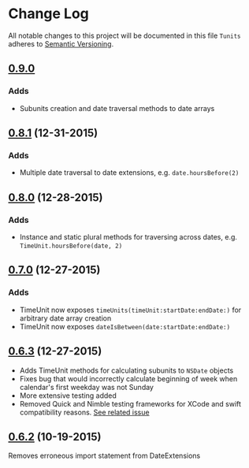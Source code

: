 # Change Log
All notable changes to this project will be documented in this file
`Tunits` adheres to [Semantic Versioning](http://semver.org/).

## [0.9.0](https://github.com/spitzgoby/Tunits/releases/tag/0.9.0)
### Adds
+ Subunits creation and date traversal methods to date arrays

## [0.8.1](https://github.com/spitzgoby/Tunits/releases/tag/0.8.1) (12-31-2015)
### Adds
+ Multiple date traversal to date extensions, e.g. `date.hoursBefore(2)`

## [0.8.0](https://github.com/spitzgoby/Tunits/releases/tag/0.8.0) (12-28-2015)
### Adds
+ Instance and static plural methods for traversing across dates, e.g. 
  `TimeUnit.hoursBefore(date, 2)` 

## [0.7.0](https://github.com/spitzgoby/Tunits/releases/tag/0.7.0) (12-27-2015)
### Adds
+ TimeUnit now exposes `timeUnits(timeUnit:startDate:endDate:)` for arbitrary 
  date array creation
+ TimeUnit now exposes `dateIsBetween(date:startDate:endDate:)`

## [0.6.3](https://github.com/spitzgoby/Tunits/releases/tag/0.6.3) (12-27-2015)
+ Adds TimeUnit methods for calculating subunits to `NSDate` objects
+ Fixes bug that would incorrectly calculate beginning of week when calendar's
  first weekday was not Sunday
+ More extensive testing added
+ Removed Quick and Nimble testing frameworks for XCode and swift compatibility 
  reasons. [See related issue](https://github.com/CocoaPods/CocoaPods/issues/4056)


## [0.6.2](https://github.com/spitzgoby/Tunits/releases/tag/0.6.2) (10-19-2015)
Removes erroneous import statement from DateExtensions 

